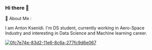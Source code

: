 ### Hi there 👋

:man: About Me :

I am Anton Ksenidi. I'm DS student, currently working in Aero-Space Industry and interesting in Data Science and Machine learning career.


[![0fc7e74e-83d2-11e6-8c6a-277fc9d6e067](https://user-images.githubusercontent.com/122123102/211211545-8a57e188-ef9d-494d-8d36-6a8053148a63.png)][1]





<!--
**antoniksen/antoniksen** is a ✨ _special_ ✨ repository because its `README.md` (this file) appears on your GitHub profile.

Here are some ideas to get you started:

- 🔭 I’m currently working on ...
- 🌱 I’m currently learning ...
- 👯 I’m looking to collaborate on ...
- 🤔 I’m looking for help with ...
- 💬 Ask me about ...
- 📫 How to reach me: ...
- 😄 Pronouns: ...
- ⚡ Fun fact: ...
-->
[1]: https://www.linkedin.com/in/anton-ksenidi-86903865/
